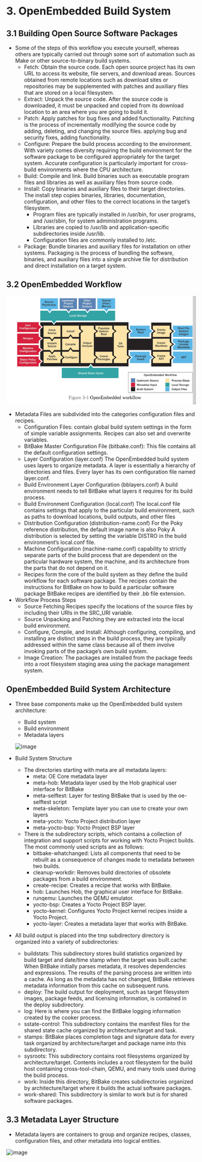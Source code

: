 # 3. OpenEmbedded Build System

## 3.1 Building Open Source Software Packages

- Some of the steps of this workflow you execute yourself, whereas others are typically carried out through some sort of automation such as Make or other source-to-binary build systems.
  - Fetch: Obtain the source code. Each open source project has its own URL to access its website, file servers, and download areas. Sources obtained from remote locations such as download sites or repositories may be supplemented with patches and auxiliary files that are stored on a local filesystem.
  - Extract: Unpack the source code. After the source code is downloaded, it must be unpacked and copied from its download location to an area where you are going to build it.
  - Patch: Apply patches for bug fixes and added functionality. Patching is the process of incrementally modifying the source code by adding, deleting, and changing the source files. applying bug and security fixes, adding functionality.
  - Configure: Prepare the build process according to the environment. With variety comes diversity requiring the build environment for the software package to be configured appropriately for the target system. Accurate configuration is particularly important for cross-build environments where the CPU architecture.
  - Build: Compile and link. Build binaries such as executable program files and libraries as well as auxiliary files from source code.
  - Install: Copy binaries and auxiliary files to their target directories. The install step copies binaries, libraries, documentation, configuration, and other files to the correct locations in the target’s filesystem. 
    - Program files are typically installed in /usr/bin, for user programs, and /usr/sbin, for system administration programs. 
    - Libraries are copied to /usr/lib and application-specific subdirectories inside /usr/lib. 
    - Configuration files are commonly installed to /etc.
  - Package: Bundle binaries and auxiliary files for installation on other systems. Packaging is the process of bundling the software, binaries, and auxiliary files into a single archive file for distribution and direct installation on a target system.

## 3.2 OpenEmbedded Workflow

  ![alt text](image-CH03.png)

- Metadata Files are subdivided into the categories configuration files and recipes.
  - Configuration Files: contain global build system settings in the form of simple variable assignments. Recipes can also set and overwrite variables.
  - BitBake Master Configuration File (bitbake.conf): This file contains all the default configuration settings.
  - Layer Configuration (layer.conf) The OpenEmbedded build system uses layers to organize metadata. A layer is essentially a hierarchy of directories and files. Every layer has its own configuration file named layer.conf.
  - Build Environment Layer Configuration (bblayers.conf) A build environment needs to tell BitBake what layers it requires for its build process.
  - Build Environment Configuration (local.conf) The local.conf file contains settings that apply to the particular build environment, such as paths to download locations, build outputs, and other files
  - Distribution Configuration (distribution-name.conf) For the Poky reference distribution, the default image name is also Poky A distribution is selected by setting the variable DISTRO in the build environment’s local.conf file.
  - Machine Configuration (machine-name.conf) capability to strictly separate parts of the build process that are dependent on the particular hardware system, the machine, and its architecture from the parts that do not depend on it.
  - Recipes form the core of the build system as they define the build workflow for each software package. The recipes contain the instructions for BitBake on how to build a particular software package BitBake recipes are identified by their .bb file extension.
- Workflow Process Steps
  - Source Fetching Recipes specify the locations of the source files by including their URIs in the SRC_URI variable.
  - Source Unpacking and Patching they are extracted into the local build environment.
  - Configure, Compile, and Install: Although configuring, compiling, and installing are distinct steps in the build process, they are typically addressed within the same class because all of them involve invoking parts of the package’s own build system.
  - Image Creation: The packages are installed from the package feeds into a root filesystem staging area using the package management system.

## OpenEmbedded Build System Architecture 

- Three base components make up the OpenEmbedded build system architecture:
  - Build system
  - Build environment
  - Metadata layers

  ![image](https://github.com/user-attachments/assets/fb798dca-8eb8-4c62-9cf2-a32f16d119d0)

- Build System Structure
  - The directories starting with meta are all metadata layers:
    - meta: OE Core metadata layer
    - meta-hob: Metadata layer used by the Hob graphical user interface for BitBake
    - meta-selftest: Layer for testing BitBake that is used by the oe-selftest script
    - meta-skeleton: Template layer you can use to create your own layers
    - meta-yocto: Yocto Project distribution layer
    - meta-yocto-bsp: Yocto Project BSP layer
  - There is the subdirectory scripts, which contains a collection of integration and support scripts for working with Yocto Project builds. The most commonly used scripts are as follows: 
    - bitbake-whatchanged: Lists all components that need to be rebuilt as a consequence of changes made to metadata between two builds.
    - cleanup-workdir: Removes build directories of obsolete packages from a build environment.
    - create-recipe: Creates a recipe that works with BitBake.
    - hob: Launches Hob, the graphical user interface for BitBake.
    - runqemu: Launches the QEMU emulator.
    - yocto-bsp: Creates a Yocto Project BSP layer.
    - yocto-kernel: Configures Yocto Project kernel recipes inside a Yocto Project.
    - yocto-layer: Creates a metadata layer that works with BitBake.

- All build output is placed into the tmp subdirectory directory is organized into a variety of subdirectories:
  - buildstats: This subdirectory stores build statistics organized by build target and date/time stamp when the target was built.cache: When BitBake initially parses metadata, it resolves dependencies and expressions. The results of the parsing process are written into a cache. As long as the metadata has not changed, BitBake retrieves metadata information from this cache on subsequent runs.
  - deploy: The build output for deployment, such as target filesystem images, package feeds, and licensing information, is contained in the deploy subdirectory.
  - log: Here is where you can find the BitBake logging information created by the cooker process.
  - sstate-control: This subdirectory contains the manifest files for the shared state cache organized by architecture/target and task.
  - stamps: BitBake places completion tags and signature data for every task organized by architecture/target and package name into this subdirectory.
  - sysroots: This subdirectory contains root filesystems organized by architecture/target. Contents includes a root filesystem for the build host containing cross-tool-chain, QEMU, and many tools used during the build process.
  - work: Inside this directory, BitBake creates subdirectories organized by architecture/target where it builds the actual software packages.
  - work-shared: This subdirectory is similar to work but is for shared software packages.

## 3.3 Metadata Layer Structure

- Metadata layers are containers to group and organize recipes, classes, configuration files, and other metadata into logical entities.

![image](https://github.com/user-attachments/assets/6a44b69c-5708-4caf-8906-e7f6236ce839)


